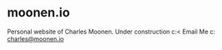 # moonen.io
Personal website of Charles Moonen. Under construction c:<
Email Me c:
<a href="mailto:charles@moonen.io">charles@moonen.io</a>
